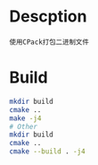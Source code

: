 # Descption
```
使用CPack打包二进制文件
```

# Build
```bash
mkdir build
cmake ..
make -j4
# Other
mkdir build
cmake ..
cmake --build . -j4
```